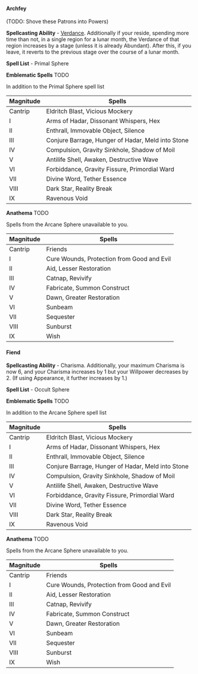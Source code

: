 #### Archfey

(TODO: Shove these Patrons into Powers)

**Spellcasting Ability** - [Verdance](#-verdance-table). Additionally if your reside, spending more time than not, in a single region for a lunar month, the Verdance of that region increases by a stage (unless it is already Abundant). After this, if you leave, it reverts to the previous stage over the course of a lunar month.

**Spell List** - Primal Sphere

**Emblematic Spells** TODO

In addition to the Primal Sphere spell list

| Magnitude | Spells |
| --- | --- | 
| Cantrip | Eldritch Blast, Vicious Mockery | 2
| I | Arms of Hadar, Dissonant Whispers, Hex | 3
| II | Enthrall, Immovable Object, Silence | 3
| III | Conjure Barrage, Hunger of Hadar, Meld into Stone | 3
| IV | Compulsion, Gravity Sinkhole, Shadow of Moil | 3
| V | Antilife Shell, Awaken, Destructive Wave | 3
| VI | Forbiddance, Gravity Fissure, Primordial Ward | 3
| VII | Divine Word, Tether Essence | 2
| VIII | Dark Star, Reality Break | 2
| IX | Ravenous Void | 1

**Anathema** TODO

Spells from the Arcane Sphere unavailable to you.

| Magnitude | Spells |
| --- | --- | 
| Cantrip | Friends |
| I | Cure Wounds, Protection from Good and Evil | 
| II | Aid, Lesser Restoration | 
| III | Catnap, Revivify | 
| IV | Fabricate, Summon Construct | 
| V | Dawn, Greater Restoration | 
| VI | Sunbeam | 
| VII | Sequester | 
| VIII | Sunburst | 
| IX | Wish | 

#### Fiend

**Spellcasting Ability** - Charisma. Additionally, your maximum Charisma is now 6, and your Charisma increases by 1 but your Willpower decreases by 2. (If using Appearance, it further increases by 1.)

**Spell List** - Occult Sphere

**Emblematic Spells** TODO

In addition to the Arcane Sphere spell list

| Magnitude | Spells |
| --- | --- | 
| Cantrip | Eldritch Blast, Vicious Mockery |
| I | Arms of Hadar, Dissonant Whispers, Hex | 
| II | Enthrall, Immovable Object, Silence | 
| III | Conjure Barrage, Hunger of Hadar, Meld into Stone | 
| IV | Compulsion, Gravity Sinkhole, Shadow of Moil | 
| V | Antilife Shell, Awaken, Destructive Wave | 
| VI | Forbiddance, Gravity Fissure, Primordial Ward | 
| VII | Divine Word, Tether Essence | 
| VIII | Dark Star, Reality Break | 
| IX | Ravenous Void | 

**Anathema** TODO

Spells from the Arcane Sphere unavailable to you.

| Magnitude | Spells |
| --- | --- | 
| Cantrip | Friends |
| I | Cure Wounds, Protection from Good and Evil | 
| II | Aid, Lesser Restoration | 
| III | Catnap, Revivify | 
| IV | Fabricate, Summon Construct | 
| V | Dawn, Greater Restoration | 
| VI | Sunbeam | 
| VII | Sequester | 
| VIII | Sunburst | 
| IX | Wish | 